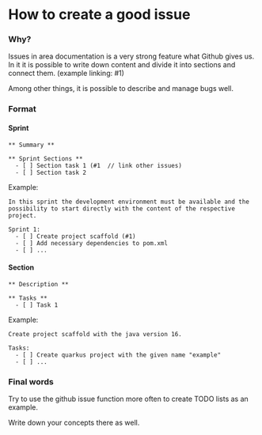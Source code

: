 # How to create a good issue

### Why?

Issues in area documentation is a very strong feature what Github gives us.
In it it is possible to write down content and divide it into sections and connect them. (example linking: #1)

Among other things, it is possible to describe and manage bugs well.


### Format

#### Sprint

```
** Summary **

** Sprint Sections **
  - [ ] Section task 1 (#1  // link other issues)
  - [ ] Section task 2
```

Example:


```
In this sprint the development environment must be available and the possibility to start directly with the content of the respective project.

Sprint 1:
  - [ ] Create project scaffold (#1)
  - [ ] Add necessary dependencies to pom.xml
  - [ ] ...

```

#### Section
```
** Description **

** Tasks **
  - [ ] Task 1
```

Example:

```
Create project scaffold with the java version 16.

Tasks:
  - [ ] Create quarkus project with the given name "example"
  - [ ] ...

```

### Final words

Try to use the github issue function more often to create TODO lists as an example.

Write down your concepts there as well.





